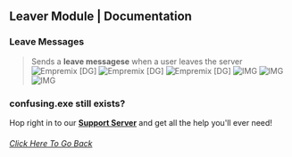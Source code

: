 ## Leaver Module | Documentation

### Leave Messages
> Sends a **leave messagese** when a user leaves the server
![Empremix [DG]](https://cdn.discordapp.com/attachments/716657082157236254/716667441442455593/exleaver_enable.png)
![Empremix [DG]](https://cdn.discordapp.com/attachments/716657082157236254/716667439773122570/exleaver_disable.png)
![Empremix [DG]](https://cdn.discordapp.com/attachments/716657082157236254/716667443275235439/exleaver_setchannel.png)
![IMG](https://cdn.discordapp.com/attachments/716657082157236254/716668798132027432/exleaver_text_info.png)
![IMG](https://cdn.discordapp.com/attachments/716657082157236254/716667445062008943/exleaver_text_change.png)
![IMG](https://cdn.discordapp.com/attachments/716657082157236254/716667446701850644/exleaver_text_disable.png)


### confusing.exe still exists? 
Hop right in to our [**Support Server**](https://discord.gg/HA7UCtr) and get all the help you'll ever need!




###### [Click Here To Go Back](https://github.com/TheHQE/Empremix/tree/master/Documentation/Free)
